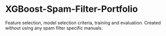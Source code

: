 # XGBoost-Spam-Filter-Portfolio
Feature selection, model selection criteria, training and evaluation. Created without using any spam filter specific manuals.
